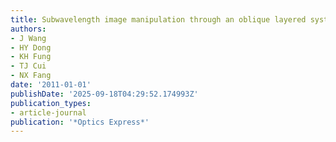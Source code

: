 ```yaml
---
title: Subwavelength image manipulation through an oblique layered system
authors:
- J Wang
- HY Dong
- KH Fung
- TJ Cui
- NX Fang
date: '2011-01-01'
publishDate: '2025-09-18T04:29:52.174993Z'
publication_types:
- article-journal
publication: '*Optics Express*'
---
```

